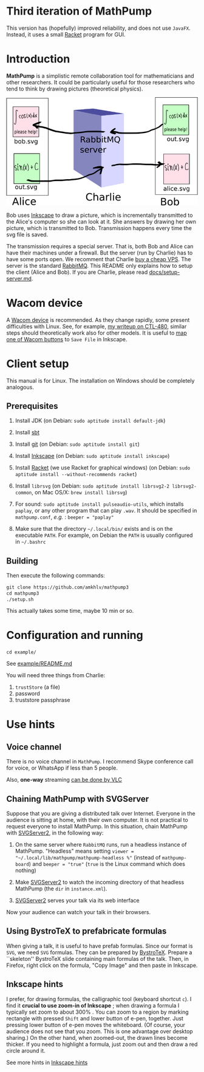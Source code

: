 Third iteration of MathPump
===========================

This version has (hopefully) improved reliability, and does not use `JavaFX`. Instead,
it uses a small [Racket](https://racket-lang.org/) program for GUI. 

Introduction
============

**MathPump** is a simplistic remote collaboration tool for mathematicians and other researchers. It could be particularly useful
for those researchers who tend to think by drawing pictures (theoretical physics). 

![Mathpump](docs/images/mathpump.png?raw=true)

Bob uses [Inkscape](http://inkscape.org/) to draw a picture, which is incrementally transmitted to the Alice's computer so she can look at it.
She answers by drawing her own picture, which is transmitted to Bob. Transmission happens every time the svg file is saved. 

The transmission requires a special server. That is, both Bob and Alice can have their machines under a firewall. But the server
(run by Charlie) has to have some ports open. We recomment that Charlie [buy a cheap VPS](http://lowendbox.com/). The server is the standard
[RabbitMQ](http://www.rabbitmq.com/). This README only explains how to setup the client (Alice and Bob). If you are 
Charlie, please read [docs/setup-server.md](docs/setup-server.md).

Wacom device
============

A [Wacom device](http://www.wacom.com/) is recommended. As they change rapidly, some present difficulties with Linux. See, for example,
[my writeup on CTL-480](docs/Wacom_ctl-480.md), similar steps should theoretically work also for other models.
It is useful to [map one of Wacom buttons](docs/Wacom_buttons.md) to `Save File` in Inkscape. 

Client setup
============

This manual is for Linux. The installation on Windows should be completely analogous.

Prerequisites
-------------

1. Install JDK (on Debian: `sudo aptitude install default-jdk`)

2. Install [sbt](https://www.scala-sbt.org/download.html)

3. Install [git](https://git-scm.com/) (on Debian: `sudo aptitude install git`)

4. Install [Inkscape](https://inkscape.org/) (on Debian: `sudo aptitude install inkscape`)

5. Install [Racket](https://racket-lang.org/) (we use Racket for graphical windows)
   (on Debian: `sudo aptitude install --without-recommends racket`)

6. Install `librsvg` (on Debian: `sudo aptitude install librsvg2-2 librsvg2-common`, on Mac OS/X: `brew install librsvg`)

7. For sound: `sudo aptitude install pulseaudio-utils`, which installs `paplay`,
    or any other program that can play `.wav`. 
    It should be specified in `mathpump.conf`, _e.g._ : `beeper = "paplay"`

8. Make sure that the directory `~/.local/bin/` exists and is on the executable `PATH`. For example, on Debian the `PATH` is usually configured in `~/.bashrc`


Building
--------

Then execute the following commands:

    git clone https://github.com/amkhlv/mathpump3
    cd mathpump3
    ./setup.sh

This actually takes some time, maybe 10 min or so. 

Configuration and running
=========================

    cd example/

See [example/README.md](example/README.md)

You will need three things from Charlie:

1. `trustStore` (a file)
2. password
3. truststore passphrase

Use hints
=========

Voice channel
-------------

There is no voice channel in `MathPump`. I recommend Skype conference call for voice,
or WhatsApp if less than 5 people. 

Also, __one-way__ streaming 
[can be done by VLC](https://github.com/amkhlv/usr/blob/master/share/notes/audio-video/VLC.md)


Chaining MathPump with SVGServer
--------------------------------

Suppose that you are giving a distributed talk over Internet. Everyone in the audience is sitting
at home, with their own computer. It is not practical to request everyone to install MathPump.
In this situation, chain MathPump with [SVGServer2](https://github.com/amkhlv/SVGServer2), in the following way:

1. On the same server where `RabbitMQ` runs, run a headless instance of MathPump. "Headless" means 
   setting  `viewer = "~/.local/lib/mathpump/mathpump-headless %"` (instead of `mathpump-board`)
   and `beeper = "true"` (`true` is the Linux command which does nothing)

2. Make [SVGServer2](https://github.com/amkhlv/SVGServer2) to watch the incoming directory of that headless MathPump
   (the `dir` in `instance.xml`).

3. [SVGServer2](https://github.com/amkhlv/SVGServer2) serves your talk via its web interface

Now your audience can watch your talk in their browsers.

Using BystroTeX to prefabricate formulas
----------------------------------------

When giving a talk, it is useful to have prefab formulas. 
Since our format is `SVG`, we need `SVG` formulas.
They can be prepared by [BystroTeX](http://andreimikhailov.com/slides/bystroTeX/slides-manual/index.html).
Prepare a ``skeleton'' BystroTeX slide containing main formulas of the talk.
Then, in Firefox, right click on the formula, "Copy Image" and then paste in Inkscape.


Inkscape hints
--------------

I prefer, for drawing formulas, the calligraphic tool (keyboard shortcut `c`).
I find it __crucial to use zoom-in of Inkscape__ ; when drawing a formula I typically set zoom
to about 300% . You can zoom to a region by marking rectangle with pressed `Shift` and
lower button of e-pen, together. Just pressing lower button of e-pen moves the whiteboard.
(Of course, your audience does not see that you zoom. This is one advantage over desktop sharing.)
On the other hand, when zoomed-out, the drawn lines become thicker. If you need to highlight
a formula, just zoom out and then draw a red circle around it. 

See more hints in [Inkscape hints](docs/inkscape.md)

